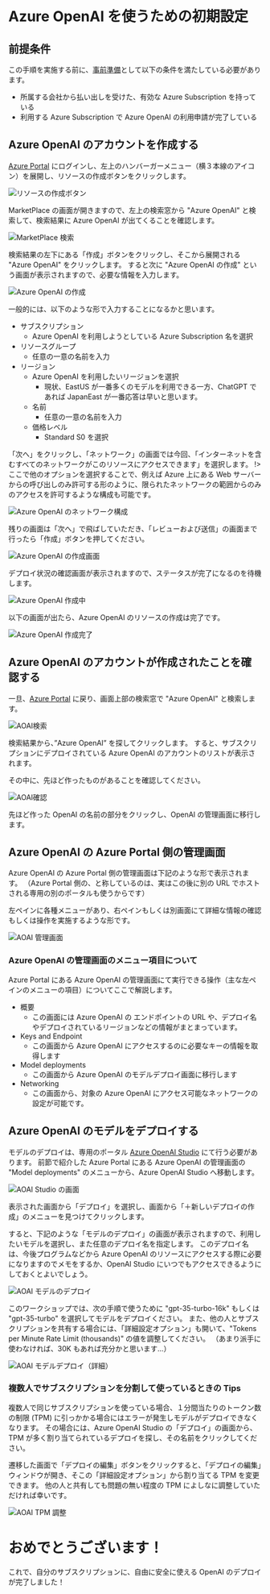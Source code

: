# Azure OpenAI を使うための初期設定

## 前提条件
この手順を実施する前に、[事前準備](step0.md)として以下の条件を満たしている必要があります。
- 所属する会社から払い出しを受けた、有効な Azure Subscription を持っている
- 利用する Azure Subscription で Azure OpenAI の利用申請が完了している

## Azure OpenAI のアカウントを作成する
[Azure Portal](https://portal.azure.com/) にログインし、左上のハンバーガーメニュー（横３本線のアイコン）を展開し、リソースの作成ボタンをクリックします。

![リソースの作成ボタン](./img/CreateAOAI001.png)

MarketPlace の画面が開きますので、左上の検索窓から "Azure OpenAI" と検索して、検索結果に Azure OpenAI が出てくることを確認します。

![MarketPlace 検索](./img/CreateAOAI002.png)

検索結果の左下にある「作成」ボタンをクリックし、そこから展開される "Azure OpenAI" をクリックします。
すると次に "Azure OpenAI の作成" という画面が表示されますので、必要な情報を入力します。

![Azure OpenAI の作成](.img/../img/CreateAOAI003.png)

一般的には、以下のような形で入力することになるかと思います。

- サブスクリプション
  - Azure OpenAI を利用しようとしている Azure Subscription 名を選択
- リソースグループ
  - 任意の一意の名前を入力
- リージョン
  - Azure OpenAI を利用したいリージョンを選択
    - 現状、EastUS が一番多くのモデルを利用できる一方、ChatGPT であれば JapanEast が一番応答は早いと思います。
  - 名前
    - 任意の一意の名前を入力
  - 価格レベル
    - Standard S0 を選択

「次へ」をクリックし、「ネットワーク」の画面では今回、「インターネットを含むすべてのネットワークがこのリソースにアクセスできます」を選択します。
!> ここで他のオプションを選択することで、例えば Azure 上にある Web サーバーからの呼び出しのみ許可する形のように、限られたネットワークの範囲からのみのアクセスを許可するような構成も可能です。

![Azure OpenAI のネットワーク構成](.img/../img/CreateAOAI004.png)

残りの画面は「次へ」で飛ばしていただき、「レビューおよび送信」の画面まで行ったら「作成」ボタンを押してください。

![Azure OpenAI の作成画面](./img/CreateAOAI005.png)

デプロイ状況の確認画面が表示されますので、ステータスが完了になるのを待機します。

![Azure OpenAI 作成中](./img/CreateAOAI006.png)

以下の画面が出たら、Azure OpenAI のリソースの作成は完了です。

![Azure OpenAI 作成完了](./img/CreateAOAI007.png)
## Azure OpenAI のアカウントが作成されたことを確認する
一旦、[Azure Portal](https://portal.azure.com/) に戻り、画面上部の検索窓で "Azure OpenAI" と検索します。

![AOAI検索](./img/CheckAOAI001.png)

検索結果から、”Azure OpenAI” を探してクリックします。
すると、サブスクリプションにデプロイされている Azure OpenAI のアカウントのリストが表示されます。

その中に、先ほど作ったものがあることを確認してください。

![AOAI確認](./img/CheckAOAI002.png)

先ほど作った OpenAI の名前の部分をクリックし、OpenAI の管理画面に移行します。

## Azure OpenAI の Azure Portal 側の管理画面
Azure OpenAI の Azure Portal 側の管理画面は下記のような形で表示されます。
（Azure Portal 側の、と称しているのは、実はこの後に別の URL でホストされる専用の別のポータルも使うからです）

左ペインに各種メニューがあり、右ペインもしくは別画面にて詳細な情報の確認もしくは操作を実施するような形です。

![AOAI 管理画面](./img/AOAIModelDeploy001.png)


### Azure OpenAI の管理画面のメニュー項目について
Azure Portal にある Azure OpenAI の管理画面にて実行できる操作（主な左ペインのメニューの項目）についてここで解説します。

- 概要
  - この画面には Azure OpenAI の エンドポイントの URL や、デプロイ名やデプロイされているリージョンなどの情報がまとまっています。
- Keys and Endpoint
  - この画面から Azure OpenAI にアクセスするのに必要なキーの情報を取得します
- Model deployments
  - この画面から Azure OpenAI のモデルデプロイ画面に移行します
- Networking
  - この画面から、対象の Azure OpenAI にアクセス可能なネットワークの設定が可能です。

## Azure OpenAI のモデルをデプロイする
モデルのデプロイは、専用のポータル [Azure OpenAI Studio](https://oai.azure.com/) にて行う必要があります。
前節で紹介した Azure Portal にある Azure OpenAI の管理画面の "Model deployments" のメニューから、Azure OpenAI Studio へ移動します。

![AOAI Studio の画面](./img/AOAIStudio001.png)

表示された画面から「デプロイ」を選択し、画面から「＋新しいデプロイの作成」のメニューを見つけてクリックします。

すると、下記のような「モデルのデプロイ」の画面が表示されますので、利用したいモデルを選択し、また任意のデプロイ名を指定します。
このデプロイ名は、今後プログラムなどから Azure OpenAI のリソースにアクセスする際に必要になりますのでメモをするか、OpenAI Studio にいつでもアクセスできるようにしておくとよいでしょう。

![AOAI モデルのデプロイ](./img/AOAIStudio002.png)

このワークショップでは、次の手順で使うために "gpt-35-turbo-16k" もしくは "gpt-35-turbo" を選択してモデルをデプロイください。
また、他の人とサブスクリプションを共有する場合には、「詳細設定オプション」も開いて、"Tokens per Minute Rate Limit (thousands)" の値を調整してください。
（あまり派手に使わなければ、30K もあれば充分かと思います…）

![AOAI モデルデプロイ（詳細）](img/AOAIStudio003.png)

### 複数人でサブスクリプションを分割して使っているときの Tips
複数人で同じサブスクリプションを使っている場合、１分間当たりのトークン数の制限 (TPM) に引っかかる場合にはエラーが発生しモデルがデプロイできなくなります。
その場合には、Azure OpenAI Studio の「デプロイ」の画面から、TPM が多く割り当てられているデプロイを探し、その名前をクリックしてください。

遷移した画面で「デプロイの編集」ボタンをクリックすると、「デプロイの編集」ウィンドウが開き、そこの「詳細設定オプション」から割り当てる TPM を変更できます。
他の人と共有しても問題の無い程度の TPM によしなに調整していただければ幸いです。

![AOAI TPM 調整](./img/AOAIStudio004.png)

# おめでとうございます！
これで、自分のサブスクリプションに、自由に安全に使える OpenAI のデプロイが完了しました！